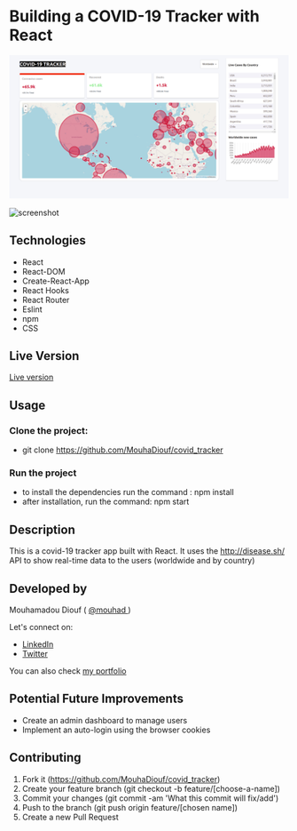 # Building a COVID-19 Tracker with React
![screenshot](./src/covid_screenshot.png)


![screenshot](./src/covid_screenshot_2.jpg)


## Technologies

- React
- React-DOM
- Create-React-App
- React Hooks
- React Router
- Eslint
- npm
- CSS

## Live Version 
<a href="https://covid-tracker-mo.netlify.app/" target="_blank" > Live version </a>

## Usage 

### Clone the project: 
 - git clone https://github.com/MouhaDiouf/covid_tracker
 
 ### Run the project
 - to install the dependencies run the command : npm install 
 - after installation, run the command: npm start

## Description 
This is a covid-19 tracker app built with React. It uses the http://disease.sh/ API to show real-time data to the users (worldwide and by country)


## Developed by

Mouhamadou Diouf ( <a href="https://github.com/MouhaDiouf"> @mouhad </a>)

Let's connect on: 

-  <a href="https://www.linkedin.com/in/mouha-diouf/" target="_blank" > LinkedIn </a>
- <a href="https://twitter.com/mouhamadiouf" target="_blank"> Twitter</a>

You can also check <a href="https://mouhadiouf.com/" target="_blank"> my portfolio </a>

## Potential Future Improvements 

- Create an admin dashboard to manage users
- Implement an auto-login using the browser cookies 


## Contributing

1. Fork it (https://github.com/MouhaDiouf/covid_tracker)
2. Create your feature branch (git checkout -b feature/[choose-a-name])
3. Commit your changes (git commit -am 'What this commit will fix/add')
4. Push to the branch (git push origin feature/[chosen name])
5. Create a new Pull Request

